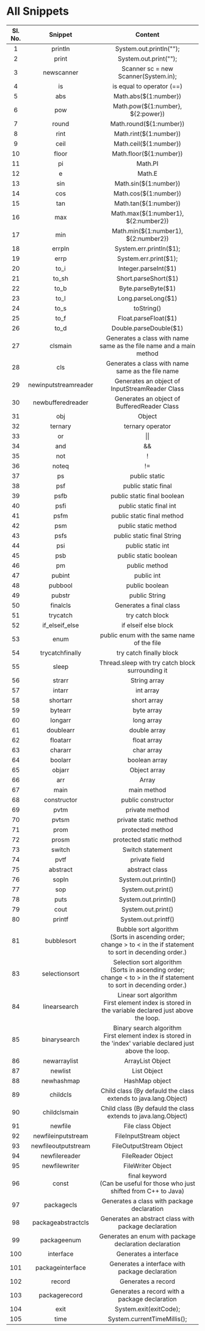 # All Snippets

**Sl. No.**|**Snippet**|**Content**
:-----:|:-----:|:-----:
1|println|System.out.println("");
2|print|System.out.print("");
3|newscanner|Scanner sc = new Scanner(System.in);
4|is|is equal to operator (==)
5|abs|Math.abs(${1:number})
6|pow|Math.pow(${1:number}, ${2:power})
7|round|Math.round(${1:number})
8|rint|Math.rint(${1:number})
9|ceil|Math.ceil(${1:number})
10|floor|Math.floor(${1:number})
11|pi|Math.PI
12|e|Math.E
13|sin|Math.sin(${1:number})
14|cos|Math.cos(${1:number})
15|tan|Math.tan(${1:number})
16|max|Math.max(${1:number1}, ${2:number2})
17|min|Math.min(${1:number1}, ${2:number2})
18|errpln|System.err.println($1);
19|errp|System.err.print($1);
20|to\_i|Integer.parseInt($1)
21|to\_sh|Short.parseShort($1)
22|to\_b|Byte.parseByte($1)
23|to\_l|Long.parseLong($1)
24|to\_s|toString()
25|to\_f|Float.parseFloat($1)
26|to\_d|Double.parseDouble($1)
27|clsmain|Generates a class with name same as the file name and a main method
28|cls|Generates a class with name same as the file name
29|newinputstreamreader|Generates an object of InputStreamReader Class
30|newbufferedreader|Generates an object of BufferedReader Class
31|obj|Object
32|ternary|ternary operator
33|or|\|\|
34|and|&&
35|not|!
36|noteq|!=
37|ps|public static
38|psf|public static final
39|psfb|public static final boolean
40|psfi|public static final int
41|psfm|public static final method
42|psm|public static method
43|psfs|public static final String
44|psi|public static int
45|psb|public static boolean
46|pm|public method
47|pubint|public int
48|pubbool|public boolean
49|pubstr|public String
50|finalcls|Generates a final class
51|trycatch|try catch block
52|if_elseif_else|if elseif else block
53|enum|public enum with the same name of the file
54|trycatchfinally|try catch finally block
55|sleep|Thread.sleep with try catch block surrounding it
56|strarr|String array
57|intarr|int array
58|shortarr|short array
59|bytearr|byte array
60|longarr|long array
61|doublearr|double array
62|floatarr|float array
63|chararr|char array
64|boolarr|boolean array
65|objarr|Object array
66|arr|Array
67|main|main method
68|constructor|public constructor
69|pvtm|private method
70|pvtsm|private static method
71|prom|protected method
72|prosm|protected static method
73|switch|Switch statement
74|pvtf|private field
75|abstract|abstract class
76|sopln|System.out.println()
77|sop|System.out.print()
78|puts|System.out.println()
79|cout|System.out.print()
80|printf|System.out.printf()
81|bubblesort|Bubble sort algorithm<br>(Sorts in ascending order; change > to < in the if statement to sort in decending order.)
83|selectionsort|Selection sort algorithm<br>(Sorts in ascending order; change < to > in the if statement to sort in decending order.)
84|linearsearch|Linear sort algorithm<br>First element index is stored in the variable declared just above the loop.
85|binarysearch|Binary search algorithm<br>First element index is stored in the 'index' variable declared just above the loop.
86|newarraylist|ArrayList Object
87|newlist|List Object
88|newhashmap|HashMap object
89|childcls|Child class (By defauld the class extends to java.lang.Object)
90|childclsmain|Child class (By defauld the class extends to java.lang.Object)
91|newfile|File class Object
92|newfileinputstream|FileInputStream object
93|newfileoutputstream|FileOutputStream Object
94|newfilereader|FileReader Object
95|newfilewriter|FileWriter Object
96|const|final keyword<br>(Can be useful for those who just shifted from C++ to Java)
97|packagecls|Generates a class with package declaration
98|packageabstractcls|Generates an abstract class with package declaration
99|packageenum|Generates an enum with package declaration declaration
100|interface|Generates a interface
101|packageinterface|Generates a interface with package declaration
102|record|Generates a record
103|packagerecord|Generates a record with a package declaration
104|exit|System.exit(exitCode);
105|time|System.currentTimeMillis();
